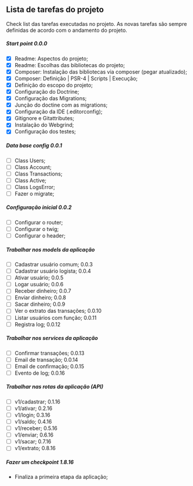 ## Lista de tarefas do projeto

Check list das tarefas executadas no projeto. As novas tarefas são sempre definidas de acordo com o andamento do projeto.

##### Start point 0.0.0
- [x] Readme: Aspectos do projeto;
- [x] Readme: Escolhas das bibliotecas do projeto;
- [x] Composer: Instalação das bibliotecas via composer (pegar atualizado);
- [x] Composer: Definição | PSR-4 | Scripts | Execução;
- [x] Definição do escopo do projeto;
- [x] Configuração do Doctrine;
- [x] Configuração das Migrations;
- [x] Junção do doctine com as migrations;
- [x] Configuração da IDE (.editorconfig);
- [x] Gitignore e Gitattributes;
- [x] Instalação do Webgrind;
- [x] Configuração dos testes;

##### Data base config 0.0.1
- [ ] Class Users;
- [ ] Class Account;
- [ ] Class Transactions;
- [ ] Class Active;
- [ ] Class LogsError;
- [ ] Fazer o migrate;

##### Configuração inicial 0.0.2
- [ ] Configurar o router;
- [ ] Configurar o twig;
- [ ] Configurar o header;

##### Trabalhar nos models da aplicação
- [ ] Cadastrar usuário comum; 0.0.3
- [ ] Cadastrar usuário logista; 0.0.4
- [ ] Ativar usuário; 0.0.5
- [ ] Logar usuário; 0.0.6
- [ ] Receber dinheiro; 0.0.7
- [ ] Enviar dinheiro; 0.0.8
- [ ] Sacar dinheiro; 0.0.9
- [ ] Ver o extrato das transações; 0.0.10
- [ ] Listar usuários com função; 0.0.11
- [ ] Registra log; 0.0.12

##### Trabalhar nos services da aplicação
- [ ] Confirmar transações; 0.0.13
- [ ] Email de transação; 0.0.14
- [ ] Email de confirmação; 0.0.15
- [ ] Evento de log; 0.0.16

##### Trabalhar nas rotas da aplicação (API)
- [ ] v1/cadastrar; 0.1.16
- [ ] v1/ativar; 0.2.16
- [ ] v1/login; 0.3.16
- [ ] v1/saldo; 0.4.16
- [ ] v1/receber; 0.5.16
- [ ] v1/enviar; 0.6.16
- [ ] v1/sacar; 0.7.16
- [ ] v1/extrato; 0.8.16

##### Fazer um checkpoint 1.8.16
- Finaliza a primeira etapa da aplicação;
